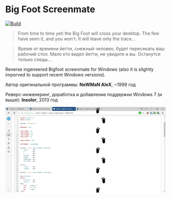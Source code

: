 # Big Foot Screenmate

[![Build](https://github.com/insolor/bigfoot/workflows/Build/badge.svg)](https://github.com/insolor/bigfoot/actions?query=workflow%3ABuild)

> From time to time yeti the Big Foot will cross your desktop.
> The few have seen it, and you won't. It will leave only the trace...

> Время от времени йетти, снежный человек, будет пересекать ваш рабочий стол.
> Мало кто видел йетти, не увидите и вы. Останутся только следы...

Reverse ingeneered Bigfoot screenmate for Windows (also it is slightly imporved to support recent Windows versions).

Автор оригинальной программы: **NeWMaN AleX**, ~1999 год

Реверс-инженеринг, доработка и добавление поддержки Windows 7 (и выше): **Insolor**, 2013 год

![Screenshot](screenshot.png)
